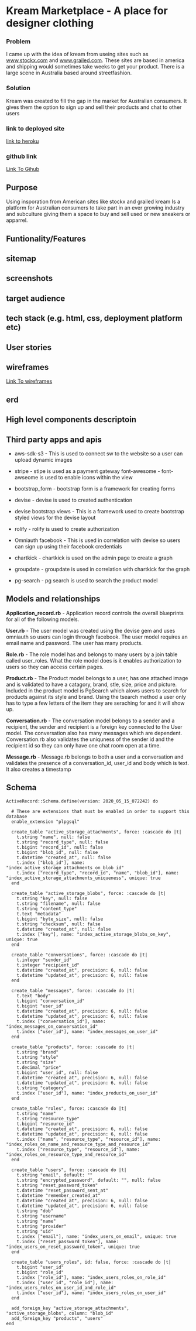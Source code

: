 # Kream Marketplace - A place for designer clothing
### Problem
I came up with the idea of kream from useing sites such as www.stockx.com and www.grailed.com. These sites are based in america and shipping would sometimes take weeks to get your product.  There is a large scene in Australia based around streetfashion.
### Solution
Kream was created to fill the gap in the market for Australian consumers.  It gives them the option to sign up and sell their products and chat to other users

### link to deployed site
[link to heroku](https://morning-wave-82909.herokuapp.com/)
### github link
[Link To Gihub](https://github.com/alex1092/kream)
## Purpose

Using insporation from American sites like stockx and grailed kream Is a platform for Australian consumers to take part in an ever growing industry and subculture giving them a space to buy and sell used or new sneakers or apparrel.

## Funtionality/Features

## sitemap

## screenshots

## target audience

## tech stack (e.g. html, css, deployment platform etc)

## User stories 

## wireframes

[Link To wireframes](\docs\kream-wireframes.png)

## erd

## High level components descriptoin


## Third party apps and apis

* aws-sdk-s3 - This is used to connect sw to the website so a user can upload dynamic images

* stripe - stipe is used as a payment gateway
font-awesome - font-awseome is used to enable icons within the view

* bootstrap_form - bootstrap form is a framework for creating forms

* devise - devise is used to created authentication 

* devise bootstrap views - This is a framework used to create bootstrap styled views for the devise layout

* rolify - rolify is used to create authorization

* Omniauth facebook - This is used in correlation with devise so users can sign up using their facebook credentials

* chartkick - chartkick is used on the admin page to create a graph

* groupdate - groupdate is used in correlation with chartkick for the graph

* pg-search - pg search is used to search the product model

## Models and relationships

**Application_record.rb** - Application record controls the overall blueprints for all of the following models.

**User.rb** - The user model was created using the devise gem and uses omniauth so users can login through facebook. The user model requires an email name and password. The user has many products.

**Role.rb** - The role model has and belongs to many users by a join table called user_roles.  What the role model does is it enables authorization to users so they can access certain pages.

**Product.rb** - The Product model belongs to a user, has one attached image and is validated to have a catagory, brand, stle, size, price and picture.  Included in the product model is PgSearch which alows users to search for products against its style and brand.  Using the tsearch method a user only has to type a few letters of the item they are seraching for and it will show up.

**Conversation.rb** - The conversation model belongs to a sender and a recipient,  the sender and recipient is a foreign key connected to the User model.  The conversation also has many messages which are dependent.  Conversation.rb also validates the uniquness of the sender id and the recipient id so they can only have one chat room open at a time.

**Message.rb** - Message.rb belongs to both a user and a conversation and validates the presence of a conversation_id, user_id and body which is text.  It also creates a timestamp


## Schema 

```
ActiveRecord::Schema.define(version: 2020_05_15_072242) do

  # These are extensions that must be enabled in order to support this database
  enable_extension "plpgsql"

  create_table "active_storage_attachments", force: :cascade do |t|
    t.string "name", null: false
    t.string "record_type", null: false
    t.bigint "record_id", null: false
    t.bigint "blob_id", null: false
    t.datetime "created_at", null: false
    t.index ["blob_id"], name: "index_active_storage_attachments_on_blob_id"
    t.index ["record_type", "record_id", "name", "blob_id"], name: "index_active_storage_attachments_uniqueness", unique: true
  end

  create_table "active_storage_blobs", force: :cascade do |t|
    t.string "key", null: false
    t.string "filename", null: false
    t.string "content_type"
    t.text "metadata"
    t.bigint "byte_size", null: false
    t.string "checksum", null: false
    t.datetime "created_at", null: false
    t.index ["key"], name: "index_active_storage_blobs_on_key", unique: true
  end

  create_table "conversations", force: :cascade do |t|
    t.integer "sender_id"
    t.integer "recipient_id"
    t.datetime "created_at", precision: 6, null: false
    t.datetime "updated_at", precision: 6, null: false
  end

  create_table "messages", force: :cascade do |t|
    t.text "body"
    t.bigint "conversation_id"
    t.bigint "user_id"
    t.datetime "created_at", precision: 6, null: false
    t.datetime "updated_at", precision: 6, null: false
    t.index ["conversation_id"], name: "index_messages_on_conversation_id"
    t.index ["user_id"], name: "index_messages_on_user_id"
  end

  create_table "products", force: :cascade do |t|
    t.string "brand"
    t.string "style"
    t.string "size"
    t.decimal "price"
    t.bigint "user_id", null: false
    t.datetime "created_at", precision: 6, null: false
    t.datetime "updated_at", precision: 6, null: false
    t.string "category"
    t.index ["user_id"], name: "index_products_on_user_id"
  end

  create_table "roles", force: :cascade do |t|
    t.string "name"
    t.string "resource_type"
    t.bigint "resource_id"
    t.datetime "created_at", precision: 6, null: false
    t.datetime "updated_at", precision: 6, null: false
    t.index ["name", "resource_type", "resource_id"], name: "index_roles_on_name_and_resource_type_and_resource_id"
    t.index ["resource_type", "resource_id"], name: "index_roles_on_resource_type_and_resource_id"
  end

  create_table "users", force: :cascade do |t|
    t.string "email", default: ""
    t.string "encrypted_password", default: "", null: false
    t.string "reset_password_token"
    t.datetime "reset_password_sent_at"
    t.datetime "remember_created_at"
    t.datetime "created_at", precision: 6, null: false
    t.datetime "updated_at", precision: 6, null: false
    t.string "dob"
    t.string "username"
    t.string "name"
    t.string "provider"
    t.string "uid"
    t.index ["email"], name: "index_users_on_email", unique: true
    t.index ["reset_password_token"], name: "index_users_on_reset_password_token", unique: true
  end

  create_table "users_roles", id: false, force: :cascade do |t|
    t.bigint "user_id"
    t.bigint "role_id"
    t.index ["role_id"], name: "index_users_roles_on_role_id"
    t.index ["user_id", "role_id"], name: "index_users_roles_on_user_id_and_role_id"
    t.index ["user_id"], name: "index_users_roles_on_user_id"
  end

  add_foreign_key "active_storage_attachments", "active_storage_blobs", column: "blob_id"
  add_foreign_key "products", "users"
end
```
